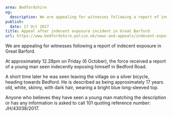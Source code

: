 ```yaml
area: Bedfordshire
og:
  description: We are appealing for witnesses following a report of indecent exposure in Great Barford on 6 October.
publish:
  date: 17 Oct 2017
title: Appeal after indecent exposure incident in Great Barford
url: https://www.bedfordshire.police.uk/news-and-appeals/indecent-exposure-great-barford
```

We are appealing for witnesses following a report of indecent exposure in Great Barford.

At approximately 12.28pm on Friday (6 October), the force received a report of a young man seen indecently exposing himself in Bedford Road.

A short time later he was seen leaving the village on a silver bicycle, heading towards Bedford. He is described as being approximately 17 years old, white, skinny, with dark hair, wearing a bright blue long-sleeved top.

Anyone who believes they have seen a young man matching the description or has any information is asked to call 101 quoting reference number: JH/43038/2017.
